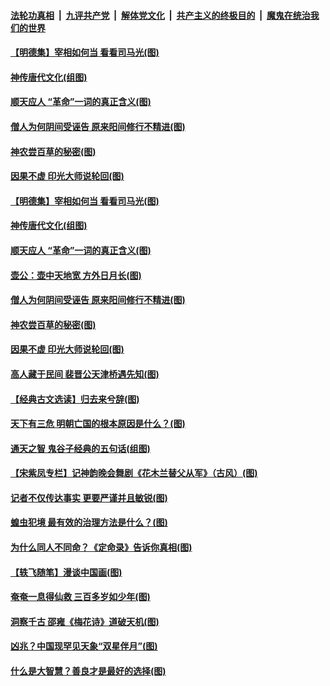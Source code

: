 ####  [法轮功真相](../../../../basic/blob/master/README.md?t=05030330) &nbsp;|&nbsp; [九评共产党](../../../../9ping.md/blob/master/README.md?t=05030330) &nbsp;|&nbsp; [解体党文化](../../../../jtdwh.md/blob/master/README.md?t=05030330)  &nbsp;|&nbsp; [共产主义的终极目的](../../../../gczydzjmd.md/blob/master/README.md?t=05030330) &nbsp;|&nbsp; [魔鬼在统治我们的世界](../../../../mgztzwmdsj.md/blob/master/README.md?t=05030330) 

#### [【明德集】宰相如何当 看看司马光(图)](../pages/p7/931662.md?t=05030330) 

#### [神传唐代文化(组图)](../pages/p7/929955.md?t=05030330) 

#### [顺天应人 “革命”一词的真正含义(图)](../pages/p7/931665.md?t=05030330) 

#### [僧人为何阴间受诬告 原来阳间修行不精进(图)](../pages/p7/931623.md?t=05030330) 

#### [神农尝百草的秘密(图)](../pages/p7/931679.md?t=05030330) 

#### [因果不虚 印光大师说轮回(图)](../pages/p7/931661.md?t=05030330) 

#### [【明德集】宰相如何当 看看司马光(图)](../pages/p7/931662.md?t=05030330) 

#### [神传唐代文化(组图)](../pages/p7/929955.md?t=05030330) 

#### [顺天应人 “革命”一词的真正含义(图)](../pages/p7/931665.md?t=05030330) 

#### [壶公：壶中天地宽 方外日月长(图)](../pages/p7/931564.md?t=05030330) 

#### [僧人为何阴间受诬告 原来阳间修行不精进(图)](../pages/p7/931623.md?t=05030330) 

#### [神农尝百草的秘密(图)](../pages/p7/931679.md?t=05030330) 

#### [因果不虚 印光大师说轮回(图)](../pages/p7/931661.md?t=05030330) 

#### [高人藏于民间 裴晋公天津桥遇先知(图)](../pages/p7/931547.md?t=05030330) 

#### [【经典古文选读】归去来兮辞(图)](../pages/p7/931634.md?t=05030330) 

#### [天下有三危 明朝亡国的根本原因是什么？(图)](../pages/p7/931538.md?t=05030330) 

#### [通天之智 鬼谷子经典的五句话(组图)](../pages/p7/931429.md?t=05030330) 

#### [【宋紫凤专栏】记神韵晚会舞剧《花木兰替父从军》（古风）(图)](../pages/p7/931299.md?t=05030330) 

#### [记者不仅传达事实 更要严谨并且敏锐(图)](../pages/p7/931163.md?t=05030330) 

#### [蝗虫犯境 最有效的治理方法是什么？(图)](../pages/p7/931397.md?t=05030330) 

#### [为什么同人不同命？《定命录》告诉你真相(图)](../pages/p7/931426.md?t=05030330) 

#### [【轶飞随笔】漫谈中国画(图)](../pages/p7/931297.md?t=05030330) 

#### [奄奄一息得仙救 三百多岁如少年(图)](../pages/p7/931314.md?t=05030330) 

#### [洞察千古 邵雍《梅花诗》道破天机(图)](../pages/p7/931411.md?t=05030330) 

#### [凶兆？中国现罕见天象“双星伴月”(图)](../pages/p7/931270.md?t=05030330) 

#### [什么是大智慧？善良才是最好的选择(图)](../pages/p7/930754.md?t=05030330) 

